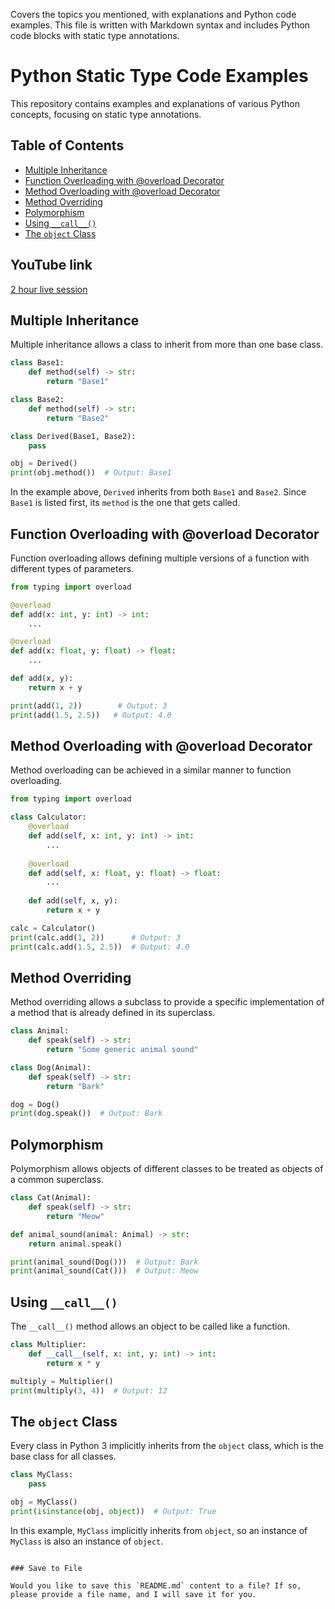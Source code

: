 Covers the topics you mentioned, with explanations and Python code examples. This file is written with Markdown syntax and includes Python code blocks with static type annotations.



# Python Static Type Code Examples

This repository contains examples and explanations of various Python concepts, focusing on static type annotations.

## Table of Contents
- [Multiple Inheritance](#multiple-inheritance)
- [Function Overloading with @overload Decorator](#function-overloading-with-overload-decorator)
- [Method Overloading with @overload Decorator](#method-overloading-with-overload-decorator)
- [Method Overriding](#method-overriding)
- [Polymorphism](#polymorphism)
- [Using `__call__()`](#using-__call__)
- [The `object` Class](#the-object-class)

## YouTube link
[2 hour live session](https://youtube.com/live/kvvanowR0QM)

## Multiple Inheritance

Multiple inheritance allows a class to inherit from more than one base class.

```python
class Base1:
    def method(self) -> str:
        return "Base1"

class Base2:
    def method(self) -> str:
        return "Base2"

class Derived(Base1, Base2):
    pass

obj = Derived()
print(obj.method())  # Output: Base1
```

In the example above, `Derived` inherits from both `Base1` and `Base2`. Since `Base1` is listed first, its `method` is the one that gets called.

## Function Overloading with @overload Decorator

Function overloading allows defining multiple versions of a function with different types of parameters.

```python
from typing import overload

@overload
def add(x: int, y: int) -> int:
    ...

@overload
def add(x: float, y: float) -> float:
    ...

def add(x, y):
    return x + y

print(add(1, 2))        # Output: 3
print(add(1.5, 2.5))   # Output: 4.0
```

## Method Overloading with @overload Decorator

Method overloading can be achieved in a similar manner to function overloading.

```python
from typing import overload

class Calculator:
    @overload
    def add(self, x: int, y: int) -> int:
        ...
    
    @overload
    def add(self, x: float, y: float) -> float:
        ...
    
    def add(self, x, y):
        return x + y

calc = Calculator()
print(calc.add(1, 2))      # Output: 3
print(calc.add(1.5, 2.5))  # Output: 4.0
```

## Method Overriding

Method overriding allows a subclass to provide a specific implementation of a method that is already defined in its superclass.

```python
class Animal:
    def speak(self) -> str:
        return "Some generic animal sound"

class Dog(Animal):
    def speak(self) -> str:
        return "Bark"

dog = Dog()
print(dog.speak())  # Output: Bark
```

## Polymorphism

Polymorphism allows objects of different classes to be treated as objects of a common superclass.

```python
class Cat(Animal):
    def speak(self) -> str:
        return "Meow"

def animal_sound(animal: Animal) -> str:
    return animal.speak()

print(animal_sound(Dog()))  # Output: Bark
print(animal_sound(Cat()))  # Output: Meow
```

## Using `__call__()`

The `__call__()` method allows an object to be called like a function.

```python
class Multiplier:
    def __call__(self, x: int, y: int) -> int:
        return x * y

multiply = Multiplier()
print(multiply(3, 4))  # Output: 12
```

## The `object` Class

Every class in Python 3 implicitly inherits from the `object` class, which is the base class for all classes.

```python
class MyClass:
    pass

obj = MyClass()
print(isinstance(obj, object))  # Output: True
```

In this example, `MyClass` implicitly inherits from `object`, so an instance of `MyClass` is also an instance of `object`.
```

### Save to File

Would you like to save this `README.md` content to a file? If so, please provide a file name, and I will save it for you.
